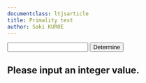 ```yaml
---
documentclass: ltjsarticle
title: Primality test
author: Saki KUROE
---
```


<input type="text" id="io">
<button> Determine </button>

## Please input an integer value.
<script src="scripts/main.js"></script>